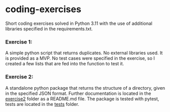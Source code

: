 # coding-exercises
Short coding exercises solved in Python 3.11 with the use of additional libraries specified in the requirements.txt.

### Exercise 1:

A simple python script that returns duplicates. No external libraries used. It is provided as a MVP.
No test cases were specified in the exercise, so I created a few lists that are fed into the function to test it.

### Exercise 2:

A standalone python package that returns the structure of a directory, given in the specified JSON format. 
Further documentation is located in the [exercise2](exercise2) folder as a README.md file.
The package is tested with pytest, tests are located in the [tests](exercise2/tests) folder. 
